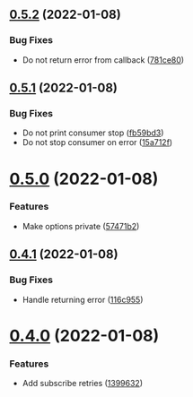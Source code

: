 ## [0.5.2](https://github.com/piotrpersona/goq/compare/v0.5.1...v0.5.2) (2022-01-08)


### Bug Fixes

* Do not return error from callback ([781ce80](https://github.com/piotrpersona/goq/commit/781ce805717b1a343a206ab3f7b8e0d0cb001460))



## [0.5.1](https://github.com/piotrpersona/goq/compare/v0.5.0...v0.5.1) (2022-01-08)


### Bug Fixes

* Do not print consumer stop ([fb59bd3](https://github.com/piotrpersona/goq/commit/fb59bd37bf40acb2d0b1aa97cd58b62aa8a22a85))
* Do not stop consumer on error ([15a712f](https://github.com/piotrpersona/goq/commit/15a712fbd70b3d14b8baf1ba754e30eeb705c4d2))



# [0.5.0](https://github.com/piotrpersona/goq/compare/v0.4.1...v0.5.0) (2022-01-08)


### Features

* Make options private ([57471b2](https://github.com/piotrpersona/goq/commit/57471b2dc61776d5296820ff5e8598f93ff44c21))



## [0.4.1](https://github.com/piotrpersona/goq/compare/v0.4.0...v0.4.1) (2022-01-08)


### Bug Fixes

* Handle returning error ([116c955](https://github.com/piotrpersona/goq/commit/116c955ef81dd5d4166ef90317dda93b895e0db8))



# [0.4.0](https://github.com/piotrpersona/goq/compare/v0.3.1...v0.4.0) (2022-01-08)


### Features

* Add subscribe retries ([1399632](https://github.com/piotrpersona/goq/commit/1399632e5ce618b4a10f2a31c4ef933433f52bda))



